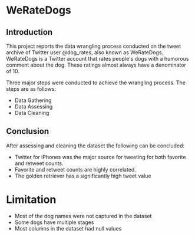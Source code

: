 # WeRateDogs

## Introduction

This project reports the data wrangling process conducted on the tweet archive of Twitter user @dog_rates, 
also known as WeRateDogs. WeRateDogs is a Twitter account that rates people's dogs with a humorous 
comment about the dog. These ratings almost always have a denominator of 10. 

Three major steps were conducted to achieve the wrangling process. The steps are as follows: 

* Data Gathering
* Data Assessing
* Data Cleaning

## Conclusion

After assessing and cleaning the dataset the following can be concluded:

* Twitter for iPhones was the major source for tweeting for both favorite and retweet counts.
* Favorite and retweet counts are highly correlated.
* The golden retriever has a significantly high tweet value


# Limitation

* Most of the dog names were not captured in the dataset
* Some dogs have multiple stages
* Most columns in the dataset had null values
